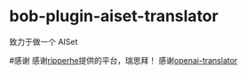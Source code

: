 # bob-plugin-aiset-translator
致力于做一个 AISet

#感谢
感谢[ripperhe](https://github.com/ripperhe)提供的平台，瑞思拜！
感谢[openai-translator](https://github.com/openai-translator/bob-plugin-openai-translator)
